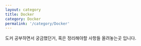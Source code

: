 ```yaml
---
layout: category
title: Docker
category: Docker
permalink: '/category/Docker'
---
```


도커 공부하면서 궁금했던거, 혹은 정리해야할 사항들 올려놓는곳 입니다.
